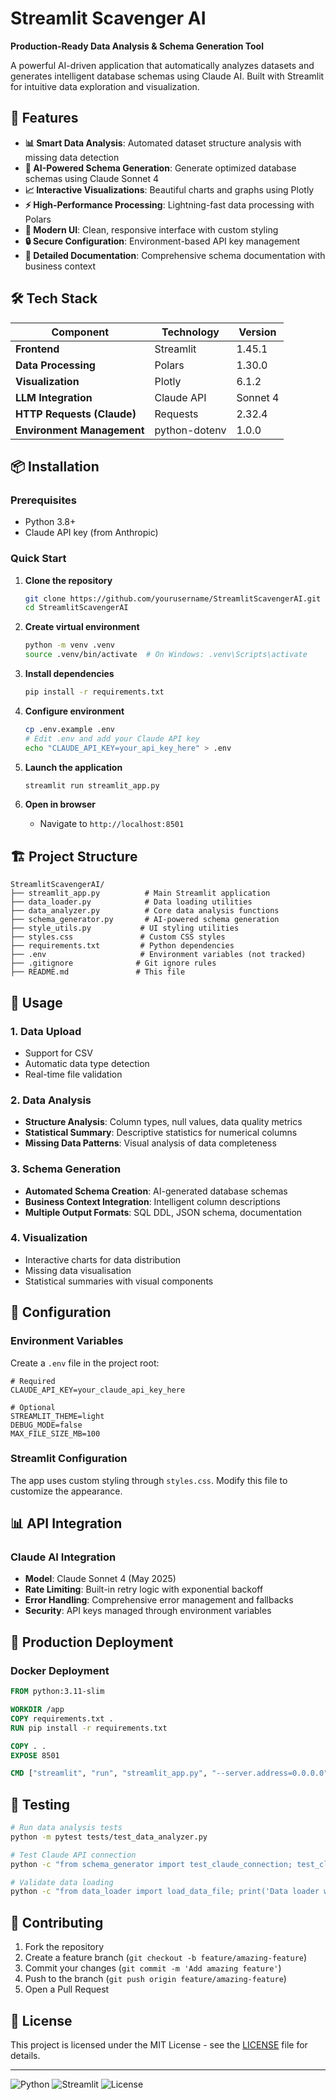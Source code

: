# Streamlit Scavenger AI 

**Production-Ready Data Analysis & Schema Generation Tool**

A powerful AI-driven application that automatically analyzes datasets and generates intelligent database schemas using Claude AI. Built with Streamlit for intuitive data exploration and visualization.

## 🚀 Features

- **📊 Smart Data Analysis**: Automated dataset structure analysis with missing data detection
- **🤖 AI-Powered Schema Generation**: Generate optimized database schemas using Claude Sonnet 4
- **📈 Interactive Visualizations**: Beautiful charts and graphs using Plotly
- **⚡ High-Performance Processing**: Lightning-fast data processing with Polars
- **🎨 Modern UI**: Clean, responsive interface with custom styling
- **🔒 Secure Configuration**: Environment-based API key management
- **📝 Detailed Documentation**: Comprehensive schema documentation with business context

## 🛠️ Tech Stack

| Component | Technology | Version |
|-----------|------------|---------|
| **Frontend** | Streamlit | 1.45.1 |
| **Data Processing** | Polars | 1.30.0 |
| **Visualization** | Plotly | 6.1.2 |
| **LLM Integration** | Claude API | Sonnet 4 |
| **HTTP Requests (Claude)** | Requests | 2.32.4 |
| **Environment Management** | python-dotenv | 1.0.0 |

## 📦 Installation

### Prerequisites
- Python 3.8+
- Claude API key (from Anthropic)

### Quick Start

1. **Clone the repository**
   ```bash
   git clone https://github.com/yourusername/StreamlitScavengerAI.git
   cd StreamlitScavengerAI
   ```

2. **Create virtual environment**
   ```bash
   python -m venv .venv
   source .venv/bin/activate  # On Windows: .venv\Scripts\activate
   ```

3. **Install dependencies**
   ```bash
   pip install -r requirements.txt
   ```

4. **Configure environment**
   ```bash
   cp .env.example .env
   # Edit .env and add your Claude API key
   echo "CLAUDE_API_KEY=your_api_key_here" > .env
   ```

5. **Launch the application**
   ```bash
   streamlit run streamlit_app.py
   ```

6. **Open in browser**
   - Navigate to `http://localhost:8501`

## 🏗️ Project Structure

```
StreamlitScavengerAI/
├── streamlit_app.py          # Main Streamlit application
├── data_loader.py            # Data loading utilities
├── data_analyzer.py          # Core data analysis functions
├── schema_generator.py       # AI-powered schema generation
├── style_utils.py           # UI styling utilities
├── styles.css               # Custom CSS styles
├── requirements.txt         # Python dependencies
├── .env                     # Environment variables (not tracked)
├── .gitignore              # Git ignore rules
├── README.md               # This file
```

## 🎯 Usage

### 1. Data Upload
- Support for CSV
- Automatic data type detection
- Real-time file validation

### 2. Data Analysis
- **Structure Analysis**: Column types, null values, data quality metrics
- **Statistical Summary**: Descriptive statistics for numerical columns
- **Missing Data Patterns**: Visual analysis of data completeness

### 3. Schema Generation
- **Automated Schema Creation**: AI-generated database schemas
- **Business Context Integration**: Intelligent column descriptions
- **Multiple Output Formats**: SQL DDL, JSON schema, documentation

### 4. Visualization
- Interactive charts for data distribution
- Missing data visualisation
- Statistical summaries with visual components

## 🔧 Configuration

### Environment Variables

Create a `.env` file in the project root:

```env
# Required
CLAUDE_API_KEY=your_claude_api_key_here

# Optional
STREAMLIT_THEME=light
DEBUG_MODE=false
MAX_FILE_SIZE_MB=100
```

### Streamlit Configuration

The app uses custom styling through `styles.css`. Modify this file to customize the appearance.

## 📊 API Integration

### Claude AI Integration
- **Model**: Claude Sonnet 4 (May 2025)
- **Rate Limiting**: Built-in retry logic with exponential backoff
- **Error Handling**: Comprehensive error management and fallbacks
- **Security**: API keys managed through environment variables

## 🚦 Production Deployment

### Docker Deployment

```dockerfile
FROM python:3.11-slim

WORKDIR /app
COPY requirements.txt .
RUN pip install -r requirements.txt

COPY . .
EXPOSE 8501

CMD ["streamlit", "run", "streamlit_app.py", "--server.address=0.0.0.0"]
```

## 🧪 Testing

```bash
# Run data analysis tests
python -m pytest tests/test_data_analyzer.py

# Test Claude API connection
python -c "from schema_generator import test_claude_connection; test_claude_connection()"

# Validate data loading
python -c "from data_loader import load_data_file; print('Data loader working!')"
```

## 🤝 Contributing

1. Fork the repository
2. Create a feature branch (`git checkout -b feature/amazing-feature`)
3. Commit your changes (`git commit -m 'Add amazing feature'`)
4. Push to the branch (`git push origin feature/amazing-feature`)
5. Open a Pull Request

## 📝 License

This project is licensed under the MIT License - see the [LICENSE](LICENSE) file for details.

---

![Python](https://img.shields.io/badge/Python-3.8+-blue.svg)
![Streamlit](https://img.shields.io/badge/Streamlit-1.45.1-red.svg)
![License](https://img.shields.io/badge/License-MIT-green.svg)
